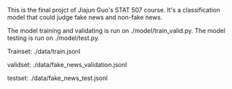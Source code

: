 This is the final projct of Jiajun Guo's STAT 507 course. It's a classification model that could judge fake news and non-fake news. 

The model training and validating is run on ./model/train_valid.py.
The model testing is run on ./model/test.py.

Trainset: ./data/train.jsonl

validset: ./data/fake_news_validation.jsonl

testset: ./data/fake_news_test.jsonl
